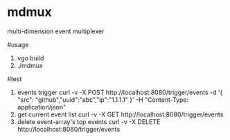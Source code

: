 # mdmux
multi-dimension event multiplexer

#usage
1. vgo build
2. ./mdmux

#test
1. events trigger
curl -v -X POST http://localhost:8080/trigger/events -d '{ "src": "github","uuid":"abc","ip":"1.1.1.1" }'  -H "Content-Type: application/json"
2. get current event list
curl -v -X GET http://localhost:8080/trigger/events 
3. delete event-array's top events
curl -v -X DELETE http://localhost:8080/trigger/events 

